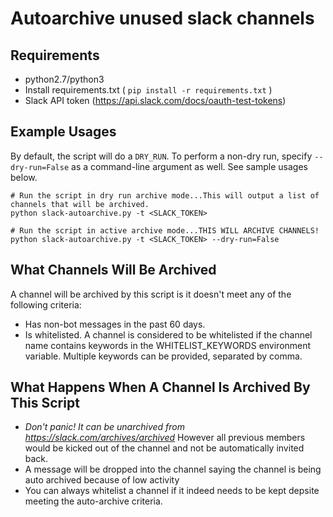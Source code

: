 # Autoarchive unused slack channels

## Requirements

- python2.7/python3
- Install requirements.txt ( `pip install -r requirements.txt` )
- Slack API token (https://api.slack.com/docs/oauth-test-tokens)

## Example Usages

By default, the script will do a `DRY_RUN`. To perform a non-dry run, specify `--dry-run=False` as a command-line argument as well. See sample usages below.

```
# Run the script in dry run archive mode...This will output a list of channels that will be archived.
python slack-autoarchive.py -t <SLACK_TOKEN>

# Run the script in active archive mode...THIS WILL ARCHIVE CHANNELS!
python slack-autoarchive.py -t <SLACK_TOKEN> --dry-run=False
```

## What Channels Will Be Archived

A channel will be archived by this script is it doesn't meet any of the following criteria:

- Has non-bot messages in the past 60 days.
- Is whitelisted. A channel is considered to be whitelisted if the channel name contains keywords in the WHITELIST_KEYWORDS environment variable. Multiple keywords can be provided, separated by comma.

## What Happens When A Channel Is Archived By This Script

- *Don't panic! It can be unarchived from https://slack.com/archives/archived* However all previous members would be kicked out of the channel and not be automatically invited back.
- A message will be dropped into the channel saying the channel is being auto archived because of low activity
- You can always whitelist a channel if it indeed needs to be kept depsite meeting the auto-archive criteria.

